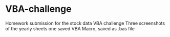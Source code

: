 # VBA-challenge
Homework submission for the stock data VBA challenge
Three screenshots of the yearly sheets
one saved VBA Macro, saved as .bas file
